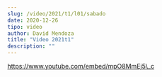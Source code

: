 ```yaml
---
slug: /video/2021/t1/l01/sabado
date: 2020-12-26
tipo: video
author: David Mendoza
title: "Video 2021t1"
description: ""
---
```


https://www.youtube.com/embed/mpO8MmEj5\_c
